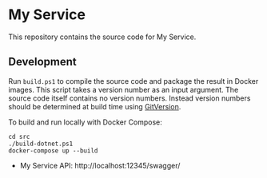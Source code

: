 # My Service

This repository contains the source code for My Service.

## Development

Run `build.ps1` to compile the source code and package the result in Docker images. This script takes a version number as an input argument. The source code itself contains no version numbers. Instead version numbers should be determined at build time using [GitVersion](http://gitversion.readthedocs.io/).

To build and run locally with Docker Compose:

    cd src
    ./build-dotnet.ps1
    docker-compose up --build

 * My Service API: http://localhost:12345/swagger/
